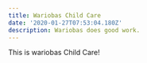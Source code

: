 ```yaml
---
title: Wariobas Child Care
date: '2020-01-27T07:53:04.180Z'
description: Wariobas does good work.
---
```

This is wariobas Child Care!